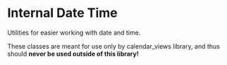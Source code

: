 # Internal Date Time

Utilities for easier working with date and time.

These classes are meant for use only by calendar_views library, 
and thus should **never be used outside of this library!**

